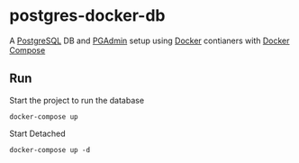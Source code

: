 # postgres-docker-db

A [PostgreSQL](https://www.postgresql.org/) DB and [PGAdmin](https://www.pgadmin.org/) setup using [Docker](https://www.docker.com/) contianers with [Docker Compose](https://docs.docker.com/compose/)

## Run

Start the project to run the database

    docker-compose up

Start Detached

    docker-compose up -d


